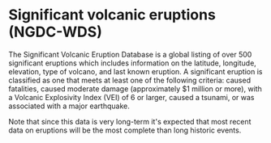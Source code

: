 # Significant volcanic eruptions (NGDC-WDS)

The Significant Volcanic Eruption Database is a global listing of over 500 significant eruptions which includes information on the latitude, longitude, elevation, type of volcano, and last known eruption. A significant eruption is classified as one that meets at least one of the following criteria: caused fatalities, caused moderate damage (approximately $1 million or more), with a Volcanic Explosivity Index (VEI) of 6 or larger, caused a tsunami, or was associated with a major earthquake.

Note that since this data is very long-term it's expected that most recent data on eruptions will be the most complete than long historic events.